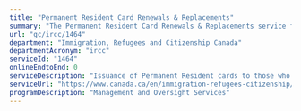 ```yaml
---
title: "Permanent Resident Card Renewals & Replacements"
summary: "The Permanent Resident Card Renewals & Replacements service from Immigration, Refugees and Citizenship Canada is not available end-to-end online, according to the GC Service Inventory."
url: "gc/ircc/1464"
department: "Immigration, Refugees and Citizenship Canada"
departmentAcronym: "ircc"
serviceId: "1464"
onlineEndtoEnd: 0
serviceDescription: "Issuance of Permanent Resident cards to those who have applied to renew their expired card or who require a replacement card."
serviceUrl: "https://www.canada.ca/en/immigration-refugees-citizenship/services/new-immigrants/pr-card/apply-renew-replace.html"
programDescription: "Management and Oversight Services"
---
```

